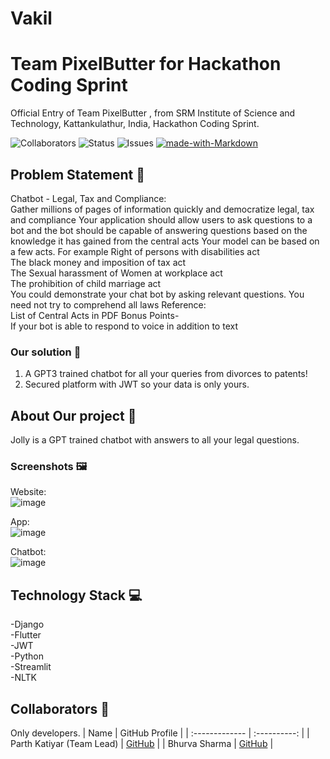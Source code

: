 # Vakil

# Team PixelButter for Hackathon Coding Sprint

Official Entry of Team PixelButter , from SRM Institute of Science and Technology, Kattankulathur, India, Hackathon Coding Sprint. <br>

![Collaborators](https://img.shields.io/badge/collaborators-2-red)
![Status](https://img.shields.io/badge/status-done-green)
![Issues](https://img.shields.io/badge/issues-0-blue)
[![made-with-Markdown](https://img.shields.io/badge/Made%20with-Markdown-1f425f.svg)](http://commonmark.org)


## Problem Statement 🚧
Chatbot - Legal, Tax and Compliance: <br>
Gather millions of pages of information quickly and democratize legal, tax and compliance
Your application should allow users to ask questions to a bot and the bot should be capable of answering questions based on the knowledge it has gained from the central acts
Your model can be based on a few acts. For example
Right of persons with disabilities act<br>
The black money and imposition of tax act<br>
The Sexual harassment of Women at workplace act<br>
The prohibition of child marriage act<br>
You could demonstrate your chat bot by asking relevant questions. You need not try to comprehend all laws
Reference:<br> List of Central Acts in PDF
Bonus Points-<br>
If your bot is able to respond to voice in addition to text

### Our solution 📝
1. A GPT3 trained chatbot for all your queries from divorces to patents!
2. Secured platform with JWT so your data is only yours.



## About Our project 🔧

Jolly is a GPT trained chatbot with answers to all your legal questions.


### Screenshots 🖼️

Website: <br>
![image](https://user-images.githubusercontent.com/75015574/164884665-c09f7b21-3700-4d46-b04f-5005be303cdb.png)


App: <br>
![image](https://user-images.githubusercontent.com/75015574/164885182-f54a4bbe-49c1-40ea-a70e-a7503479dc69.png)


Chatbot:<br>
![image](https://user-images.githubusercontent.com/75015574/164884716-39845590-fea6-4a0a-b807-a36067d49183.png)


## Technology Stack 💻
 -Django<br>
 -Flutter<br>
 -JWT<br>
 -Python<br>
 -Streamlit<br>
 -NLTK<br>



## Collaborators 🤖

Only developers.
| Name      | GitHub Profile     |
| :------------- | :----------: |
| Parth Katiyar (Team Lead) | [GitHub](https://github.com/Parth442002) |
|  Bhurva Sharma | [GitHub]( https://github.com/Bhurva6) |
 
